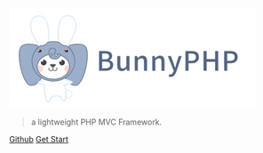 ![logo](_media/logo.png)

> a lightweight PHP MVC Framework.

[Github](https://github.com/IvanLuLyf/BunnyPHP)
[Get Start](#bunnyphp)